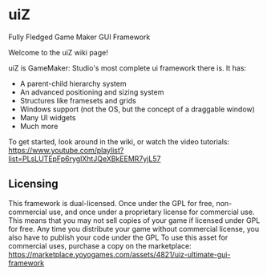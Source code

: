 # uiZ
Fully Fledged Game Maker GUI Framework

Welcome to the uiZ wiki page!

uiZ is GameMaker: Studio's most complete ui framework there is. 
It has:
* A parent-child hierarchy system
* An advanced positioning and sizing system
* Structures like framesets and grids
* Windows support (not the OS, but the concept of a draggable window)
* Many UI widgets
* Much more

To get started, look around in the wiki, or watch the video tutorials: https://www.youtube.com/playlist?list=PLsLUTEpFp6ryglXhtJQeXBkEEMR7yjL57

## Licensing

This framework is dual-licensed. Once under the GPL for free, non-commercial use, and once under a proprietary license for commercial use.
This means that you may not sell copies of your game if licensed under GPL for free. Any time you distribute your game without commercial license, you also have to publish your code under the GPL
To use this asset for commercial uses, purchase a copy on the marketplace: https://marketplace.yoyogames.com/assets/4821/uiz-ultimate-gui-framework

